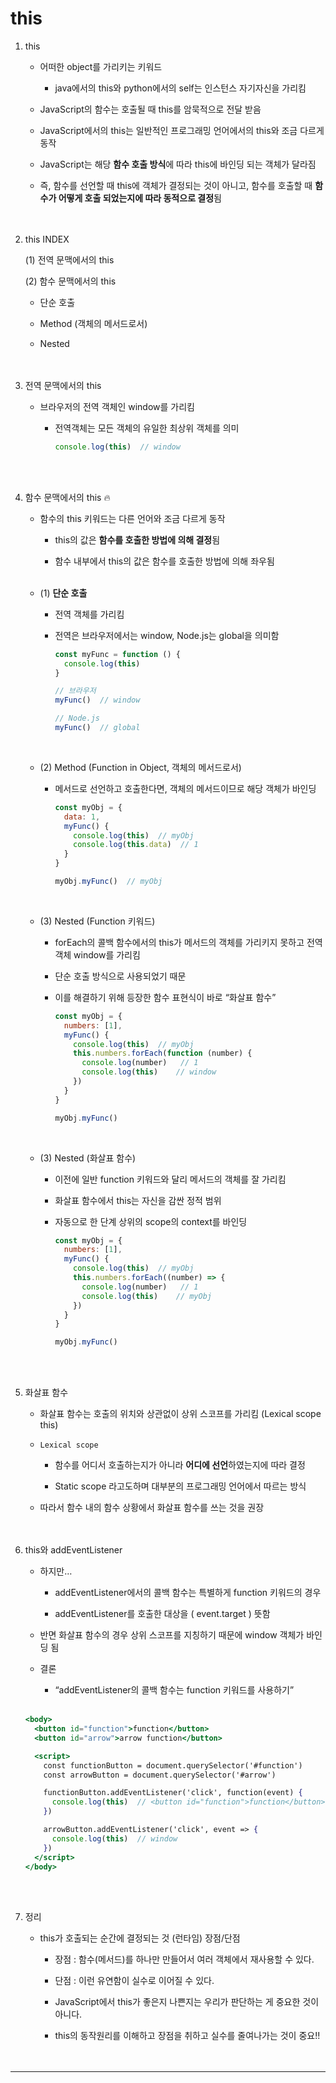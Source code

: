 # **this**

1. this
    - 어떠한 object를 가리키는 키워드

        - java에서의 this와 python에서의 self는 인스턴스 자기자신을 가리킴
    - JavaScript의 함수는 호출될 때 this를 암묵적으로 전달 받음
    - JavaScript에서의 this는 일반적인 프로그래밍 언어에서의 this와 조금 다르게 동작
    - JavaScript는 해당 **함수 호출 방식**에 따라 this에 바인딩 되는 객체가 달라짐
    - 즉, 함수를 선언할 때 this에 객체가 결정되는 것이 아니고, 함수를 호출할 때 **함수가 어떻게 호출 되었는지에 따라 동적으로 결정**됨
<br><br><br>

2. this INDEX
    
    (1) 전역 문맥에서의 this
    
    (2) 함수 문맥에서의 this
    
    - 단순 호출

    - Method (객체의 메서드로서)
    - Nested
<br><br><br>

3. 전역 문맥에서의 this
    - 브라우저의 전역 객체인 window를 가리킴

        - 전역객체는 모든 객체의 유일한 최상위 객체를 의미
            
            ```jsx
            console.log(this)  // window
            ```
<br><br>            
    
4. 함수 문맥에서의 this 🔥
    - 함수의 this 키워드는 다른 언어와 조금 다르게 동작

        - this의 값은 **함수를 호출한 방법에 의해 결정**됨

        - 함수 내부에서 this의 값은 함수를 호출한 방법에 의해 좌우됨
    <br><br>

    - (1) **단순 호출**

        - 전역 객체를 가리킴
        - 전역은 브라우저에서는 window, Node.js는 global을 의미함
            
            ```jsx
            const myFunc = function () {
              console.log(this)
            }
            
            // 브라우저
            myFunc()  // window
            
            // Node.js
            myFunc()  // global
            ```
       <br>      
    
    - (2) Method (Function in Object, 객체의 메서드로서)

        - 메서드로 선언하고 호출한다면, 객체의 메서드이므로 해당 객체가 바인딩
            
            ```jsx
            const myObj = {
              data: 1,
              myFunc() {
                console.log(this)  // myObj
                console.log(this.data)  // 1 
              }
            }
            
            myObj.myFunc()  // myObj
            ```
        <br>     
    
    - (3) Nested (Function 키워드)

        - forEach의 콜백 함수에서의 this가 메서드의 객체를 가리키지 못하고 전역 객체 window를 가리킴

        - 단순 호출 방식으로 사용되었기 때문
        - 이를 해결하기 위해 등장한 함수 표현식이 바로 “화살표 함수”
            
            ```jsx
            const myObj = {
              numbers: [1],
              myFunc() {
                console.log(this)  // myObj
                this.numbers.forEach(function (number) {
                  console.log(number)   // 1
                  console.log(this)    // window
                })
              }
            }
            
            myObj.myFunc()
            ```
           <br>  
    
    - (3) Nested (화살표 함수)
        - 이전에 일반 function 키워드와 달리 메서드의 객체를 잘 가리킴

        - 화살표 함수에서 this는 자신을 감싼 정적 범위
        - 자동으로 한 단계 상위의 scope의 context를 바인딩
            
            ```jsx
            const myObj = {
              numbers: [1],
              myFunc() {
                console.log(this)  // myObj
                this.numbers.forEach((number) => {
                  console.log(number)   // 1
                  console.log(this)    // myObj
                })
              }
            }
            
            myObj.myFunc()
            ```
<br><br>            
    
5. 화살표 함수
    - 화살표 함수는 호출의 위치와 상관없이 상위 스코프를 가리킴 (Lexical scope this)

    - `Lexical scope`
        - 함수를 어디서 호출하는지가 아니라 **어디에 선언**하였는지에 따라 결정

        - Static scope 라고도하며 대부분의 프로그래밍 언어에서 따르는 방식
    - 따라서 함수 내의 함수 상황에서 화살표 함수를 쓰는 것을 권장
<br><br><br>

6. this와 addEventListener
    - 하지만…

        - addEventListener에서의 콜백 함수는 특별하게 function 키워드의 경우

        - addEventListener를 호출한 대상을 ( event.target ) 뜻함
    - 반면 화살표 함수의 경우 상위 스코프를 지칭하기 때문에 window 객체가 바인딩 됨
    - 결론
        - “addEventListener의 콜백 함수는 function 키워드를 사용하기”
     <br><br>
    ```jsx
    <body>
      <button id="function">function</button>
      <button id="arrow">arrow function</button>
    
      <script>
        const functionButton = document.querySelector('#function')
        const arrowButton = document.querySelector('#arrow')
    
        functionButton.addEventListener('click', function(event) {
          console.log(this)  // <button id="function">function</button>
        })
    
        arrowButton.addEventListener('click', event => {
          console.log(this)  // window
        })
      </script>
    </body>
    ```
<br><br>

7. 정리
    - this가 호출되는 순간에 결정되는 것 (런타임) 장점/단점

        - 장점 : 함수(메서드)를 하나만 만들어서 여러 객체에서 재사용할 수 있다.
        
        - 단점 : 이런 유연함이 실수로 이어질 수 있다.
        - JavaScript에서 this가 좋은지 나쁜지는 우리가 판단하는 게 중요한 것이 아니다.
        - this의 동작원리를 이해하고 장점을 취하고 실수를 줄여나가는 것이 중요!!
<br><br><br>

---